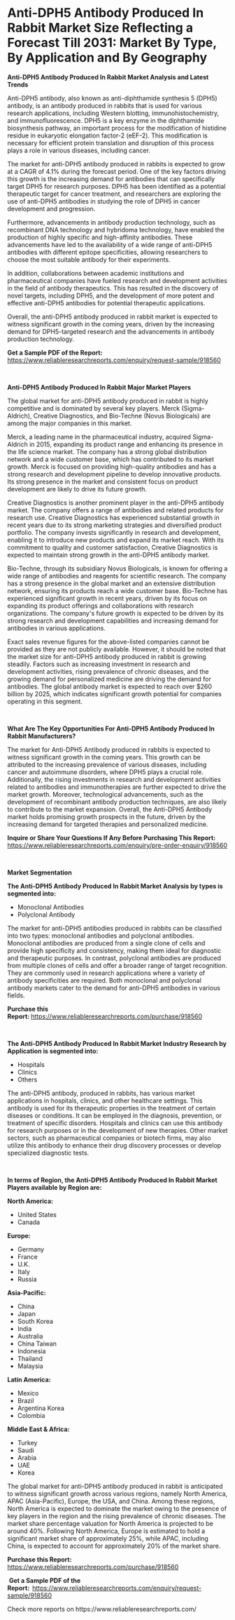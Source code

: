 <p><h1>Anti-DPH5 Antibody Produced In Rabbit Market Size Reflecting a Forecast Till 2031: Market By Type, By Application and By Geography</h1></p><p><strong>Anti-DPH5 Antibody Produced In Rabbit Market Analysis and Latest Trends</strong></p>
<p><p>Anti-DPH5 antibody, also known as anti-diphthamide synthesis 5 (DPH5) antibody, is an antibody produced in rabbits that is used for various research applications, including Western blotting, immunohistochemistry, and immunofluorescence. DPH5 is a key enzyme in the diphthamide biosynthesis pathway, an important process for the modification of histidine residue in eukaryotic elongation factor-2 (eEF-2). This modification is necessary for efficient protein translation and disruption of this process plays a role in various diseases, including cancer.</p><p>The market for anti-DPH5 antibody produced in rabbits is expected to grow at a CAGR of 4.1% during the forecast period. One of the key factors driving this growth is the increasing demand for antibodies that can specifically target DPH5 for research purposes. DPH5 has been identified as a potential therapeutic target for cancer treatment, and researchers are exploring the use of anti-DPH5 antibodies in studying the role of DPH5 in cancer development and progression.</p><p>Furthermore, advancements in antibody production technology, such as recombinant DNA technology and hybridoma technology, have enabled the production of highly specific and high-affinity antibodies. These advancements have led to the availability of a wide range of anti-DPH5 antibodies with different epitope specificities, allowing researchers to choose the most suitable antibody for their experiments.</p><p>In addition, collaborations between academic institutions and pharmaceutical companies have fueled research and development activities in the field of antibody therapeutics. This has resulted in the discovery of novel targets, including DPH5, and the development of more potent and effective anti-DPH5 antibodies for potential therapeutic applications.</p><p>Overall, the anti-DPH5 antibody produced in rabbit market is expected to witness significant growth in the coming years, driven by the increasing demand for DPH5-targeted research and the advancements in antibody production technology.</p></p>
<p><strong>Get a Sample PDF of the Report:&nbsp;</strong> <a href="https://www.reliableresearchreports.com/enquiry/request-sample/918560">https://www.reliableresearchreports.com/enquiry/request-sample/918560</a></p>
<p>&nbsp;</p>
<p><strong>Anti-DPH5 Antibody Produced In Rabbit Major Market Players</strong></p>
<p><p>The global market for anti-DPH5 antibody produced in rabbit is highly competitive and is dominated by several key players. Merck (Sigma-Aldrich), Creative Diagnostics, and Bio-Techne (Novus Biologicals) are among the major companies in this market.</p><p>Merck, a leading name in the pharmaceutical industry, acquired Sigma-Aldrich in 2015, expanding its product range and enhancing its presence in the life science market. The company has a strong global distribution network and a wide customer base, which has contributed to its market growth. Merck is focused on providing high-quality antibodies and has a strong research and development pipeline to develop innovative products. Its strong presence in the market and consistent focus on product development are likely to drive its future growth.</p><p>Creative Diagnostics is another prominent player in the anti-DPH5 antibody market. The company offers a range of antibodies and related products for research use. Creative Diagnostics has experienced substantial growth in recent years due to its strong marketing strategies and diversified product portfolio. The company invests significantly in research and development, enabling it to introduce new products and expand its market reach. With its commitment to quality and customer satisfaction, Creative Diagnostics is expected to maintain strong growth in the anti-DPH5 antibody market.</p><p>Bio-Techne, through its subsidiary Novus Biologicals, is known for offering a wide range of antibodies and reagents for scientific research. The company has a strong presence in the global market and an extensive distribution network, ensuring its products reach a wide customer base. Bio-Techne has experienced significant growth in recent years, driven by its focus on expanding its product offerings and collaborations with research organizations. The company's future growth is expected to be driven by its strong research and development capabilities and increasing demand for antibodies in various applications.</p><p>Exact sales revenue figures for the above-listed companies cannot be provided as they are not publicly available. However, it should be noted that the market size for anti-DPH5 antibody produced in rabbit is growing steadily. Factors such as increasing investment in research and development activities, rising prevalence of chronic diseases, and the growing demand for personalized medicine are driving the demand for antibodies. The global antibody market is expected to reach over $260 billion by 2025, which indicates significant growth potential for companies operating in this segment.</p></p>
<p>&nbsp;</p>
<p><strong>What Are The Key Opportunities For Anti-DPH5 Antibody Produced In Rabbit Manufacturers?</strong></p>
<p><p>The market for Anti-DPH5 Antibody produced in rabbits is expected to witness significant growth in the coming years. This growth can be attributed to the increasing prevalence of various diseases, including cancer and autoimmune disorders, where DPH5 plays a crucial role. Additionally, the rising investments in research and development activities related to antibodies and immunotherapies are further expected to drive the market growth. Moreover, technological advancements, such as the development of recombinant antibody production techniques, are also likely to contribute to the market expansion. Overall, the Anti-DPH5 Antibody market holds promising growth prospects in the future, driven by the increasing demand for targeted therapies and personalized medicine.</p></p>
<p><strong>Inquire or Share Your Questions If Any Before Purchasing This Report:</strong> <a href="https://www.reliableresearchreports.com/enquiry/pre-order-enquiry/918560">https://www.reliableresearchreports.com/enquiry/pre-order-enquiry/918560</a></p>
<p>&nbsp;</p>
<p><strong>Market Segmentation</strong></p>
<p><strong>The Anti-DPH5 Antibody Produced In Rabbit Market Analysis by types is segmented into:</strong></p>
<p><ul><li>Monoclonal Antibodies</li><li>Polyclonal Antibody</li></ul></p>
<p><p>The market for anti-DPH5 antibodies produced in rabbits can be classified into two types: monoclonal antibodies and polyclonal antibodies. Monoclonal antibodies are produced from a single clone of cells and provide high specificity and consistency, making them ideal for diagnostic and therapeutic purposes. In contrast, polyclonal antibodies are produced from multiple clones of cells and offer a broader range of target recognition. They are commonly used in research applications where a variety of antibody specificities are required. Both monoclonal and polyclonal antibody markets cater to the demand for anti-DPH5 antibodies in various fields.</p></p>
<p><strong>Purchase this Report:&nbsp;</strong><a href="https://www.reliableresearchreports.com/purchase/918560">https://www.reliableresearchreports.com/purchase/918560</a></p>
<p>&nbsp;</p>
<p><strong>The Anti-DPH5 Antibody Produced In Rabbit Market Industry Research by Application is segmented into:</strong></p>
<p><ul><li>Hospitals</li><li>Clinics</li><li>Others</li></ul></p>
<p><p>The anti-DPH5 antibody, produced in rabbits, has various market applications in hospitals, clinics, and other healthcare settings. This antibody is used for its therapeutic properties in the treatment of certain diseases or conditions. It can be employed in the diagnosis, prevention, or treatment of specific disorders. Hospitals and clinics can use this antibody for research purposes or in the development of new therapies. Other market sectors, such as pharmaceutical companies or biotech firms, may also utilize this antibody to enhance their drug discovery processes or develop specialized diagnostic tests.</p></p>
<p>&nbsp;</p>
<p><strong>In terms of Region, the Anti-DPH5 Antibody Produced In Rabbit Market Players available by Region are:</strong></p>
<p>
    <p> <strong> North America: </strong>
        <ul>
            <li>United States</li>
            <li>Canada</li>
        </ul>
        </p> 
    <p> <strong> Europe: </strong>
        <ul>
            <li>Germany</li>
            <li>France</li>
            <li>U.K.</li>
            <li>Italy</li>
            <li>Russia</li>
        </ul>
        </p> 
    <p> <strong> Asia-Pacific: </strong>
        <ul>
            <li>China</li>
            <li>Japan</li>
            <li>South Korea</li>
            <li>India</li>
            <li>Australia</li>
            <li>China Taiwan</li>
            <li>Indonesia</li>
            <li>Thailand</li>
            <li>Malaysia</li>
        </ul>
        </p> 
    <p> <strong> Latin America: </strong>
        <ul>
            <li>Mexico</li>
            <li>Brazil</li>
            <li>Argentina Korea</li>
            <li>Colombia</li>
        </ul>
        </p> 
    <p> <strong> Middle East & Africa: </strong>
        <ul>
            <li>Turkey</li>
            <li>Saudi</li>
            <li>Arabia</li>
            <li>UAE</li>
            <li>Korea</li>
        </ul>
    </p>
    </p>
<p><p>The global market for anti-DPH5 antibody produced in rabbit is anticipated to witness significant growth across various regions, namely North America, APAC (Asia-Pacific), Europe, the USA, and China. Among these regions, North America is expected to dominate the market owing to the presence of key players in the region and the rising prevalence of chronic diseases. The market share percentage valuation for North America is projected to be around 40%. Following North America, Europe is estimated to hold a significant market share of approximately 25%, while APAC, including China, is expected to account for approximately 20% of the market share.</p></p>
<p><strong>Purchase this Report: </strong><a href="https://www.reliableresearchreports.com/purchase/918560">https://www.reliableresearchreports.com/purchase/918560</a></p>
<p>&nbsp;<strong>Get a Sample PDF of the Report:&nbsp;&nbsp;</strong><a href="https://www.reliableresearchreports.com/enquiry/request-sample/918560">https://www.reliableresearchreports.com/enquiry/request-sample/918560</a></p>
<p><strong></strong></p>
<p>Check more reports on https://www.reliableresearchreports.com/</p>